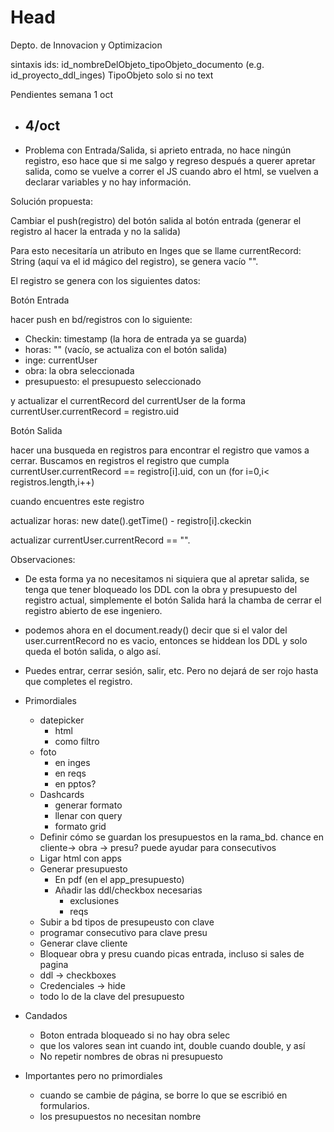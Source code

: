 # Head
Depto. de Innovacion y Optimizacion

sintaxis ids: id_nombreDelObjeto_tipoObjeto_documento (e.g. id_proyecto_ddl_inges) TipoObjeto solo si no text

Pendientes semana  1 oct 

- 4/oct
  - 

- Problema con Entrada/Salida, si aprieto entrada, no hace ningún registro, eso hace que si me salgo y regreso después a querer apretar salida, como se vuelve a correr el JS cuando abro el html, se vuelven a declarar variables y no hay información.

Solución propuesta:

Cambiar el push(registro) del botón salida al botón entrada (generar el registro al hacer la entrada y no la salida)

Para esto necesitaría un atributo en Inges que se llame currentRecord: String (aquí va el id mágico del registro), se genera vacío "".

El registro se genera con los siguientes datos:

  Botón Entrada
  
  hacer push en bd/registros con lo siguiente:
  
  - Checkin: timestamp (la hora de entrada ya se guarda)
  - horas: "" (vacío, se actualiza con el botón salida)
  - inge: currentUser
  - obra: la obra seleccionada
  - presupuesto: el presupuesto seleccionado
  
  y actualizar el currentRecord del currentUser de la forma currentUser.currentRecord = registro.uid
  
  Botón Salida
  
  hacer una busqueda en registros para encontrar el registro que vamos a cerrar. Buscamos en registros el registro que cumpla 
  currentUser.currentRecord == registro[i].uid, con un (for i=0,i< registros.length,i++)
  
  cuando encuentres este registro
  
  actualizar horas: new date().getTime() - registro[i].ckeckin
  
  actualizar currentUser.currentRecord == "".
  
  
  Observaciones:
  
   - De esta forma ya no necesitamos ni siquiera que al apretar salida, se tenga que tener bloqueado los DDL con la obra y 
   presupuesto del registro actual, simplemente el botón Salida hará la chamba de cerrar el registro abierto de ese ingeniero.
   - podemos ahora en el document.ready() decir que si el valor del user.currentRecord no es vacio, entonces se hiddean los DDL y solo queda el botón salida, o algo así. 
   - Puedes entrar, cerrar sesión, salir, etc. Pero no dejará de ser rojo hasta que completes el registro.
   
   

- Primordiales
  
  - datepicker
    - html
    - como filtro
  - foto
    - en inges
    - en reqs
    - en pptos?
  - Dashcards
    - generar formato
    - llenar con query
    - formato grid
  - Definir cómo se guardan los presupuestos en la rama_bd. chance en cliente-> obra -> presu? puede ayudar para consecutivos
  - Ligar html con apps
  - Generar presupuesto
    - En pdf (en el app_presupuesto)
    - Añadir las ddl/checkbox necesarias
      - exclusiones
      - reqs
  - Subir a bd tipos de presupeusto con clave
  - programar consecutivo para clave presu
  - Generar clave cliente
  - Bloquear obra y presu cuando picas entrada, incluso si sales de pagina
  - ddl -> checkboxes
  - Credenciales -> hide
  - todo lo de la clave del presupuesto

  
- Candados
  - Boton entrada bloqueado si no hay obra selec
  - que los valores sean int cuando int, double cuando double, y así
  - No repetir nombres de obras ni presupuesto

- Importantes pero no primordiales
  - cuando se cambie de página, se borre lo que se escribió en formularios.
  - los presupuestos no necesitan nombre
